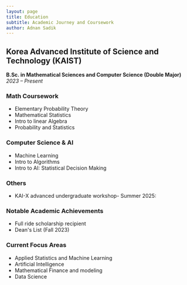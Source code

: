 ```yaml
---
layout: page
title: Education
subtitle: Academic Journey and Coursework
author: Adnan Sadik
---
```


## Korea Advanced Institute of Science and Technology (KAIST)
**B.Sc. in Mathematical Sciences and Computer Science (Double Major)**  
*2023 – Present*

### Math Coursework
- Elementary Probability Theory
- Mathematical Statistics
- Intro to linear Algebra
- Probability and Statistics


### Computer Science & AI
- Machine Learning
- Intro to Algorithms 
- Intro to AI: Statistical Decision Making
### Others
- KAI-X advanced undergraduate workshop- Summer 2025:


### Notable Academic Achievements
- Full ride scholarship recipient
- Dean's List (Fall 2023)


### Current Focus Areas
- Applied Statistics and Machine Learning
- Artificial Intelligence
- Mathematical Finance and modeling
- Data Science
